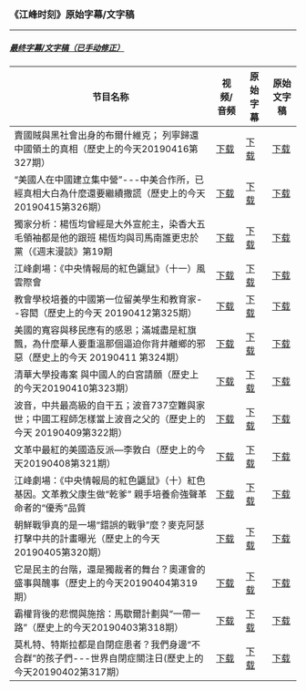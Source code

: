 ### 《江峰时刻》原始字幕/文字稿
---
#####  [最终字幕/文字稿（已手动修正）](https://github.com/gfw-breaker/jiangfeng-subtitles)
| 节目名称 | 视频/音频 | 原始字幕 | 原始文字稿
|---|---|---|---|
| 賣國賊與黑社會出身的布爾什維克； 列寧歸還中國領土的真相（歷史上的今天20190416第327期） | [下载](https://y2mate.com/zh-cn/youtube/Uq92K6HavhI) | [下载](../channels/jiangfeng/Uq92K6HavhI.srt?raw=true) | [下载](../channels/jiangfeng/Uq92K6HavhI.text?raw=true) | 
| “美國人在中國建立集中營”---中美合作所，已經真相大白為什麼還要繼續撒謊（歷史上的今天20190415第326期） | [下载](https://y2mate.com/zh-cn/youtube/tfsMbFsmr8Y) | [下载](../channels/jiangfeng/tfsMbFsmr8Y.srt?raw=true) | [下载](../channels/jiangfeng/tfsMbFsmr8Y.text?raw=true) | 
| 獨家分析：楊恆均曾經是大外宣舵主，染香大五毛領袖都是他的跟班 楊恆均與司馬南誰更忠於黨（《週末漫談》第19期 | [下载](https://y2mate.com/zh-cn/youtube/oSA0qPZ4VaU) | [下载](../channels/jiangfeng/oSA0qPZ4VaU.srt?raw=true) | [下载](../channels/jiangfeng/oSA0qPZ4VaU.text?raw=true) | 
| 江峰劇場：《中央情報局的紅色鼴鼠》（十一）風雲際會 | [下载](https://y2mate.com/zh-cn/youtube/WudFf-YLUWs) | [下载](../channels/jiangfeng/WudFf-YLUWs.srt?raw=true) | [下载](../channels/jiangfeng/WudFf-YLUWs.text?raw=true) | 
| 教會學校培養的中國第一位留美學生和教育家--容閎（歷史上的今天 20190412第325期） | [下载](https://y2mate.com/zh-cn/youtube/Swk8-StYA_A) | [下载](../channels/jiangfeng/Swk8-StYA_A.srt?raw=true) | [下载](../channels/jiangfeng/Swk8-StYA_A.text?raw=true) | 
| 美國的寬容與移民應有的感恩；滿城盡是紅旗飄，為什麼華人要重溫那個逼迫你背井離鄉的邪惡（歷史上的今天 20190411 第324期） | [下载](https://y2mate.com/zh-cn/youtube/Aok-4ajN_Vo) | [下载](../channels/jiangfeng/Aok-4ajN_Vo.srt?raw=true) | [下载](../channels/jiangfeng/Aok-4ajN_Vo.text?raw=true) | 
| 清華大學投毒案 與中國人的白宮請願（歷史上的今天20190410第323期） | [下载](https://y2mate.com/zh-cn/youtube/o4dR2NvHgR8) | [下载](../channels/jiangfeng/o4dR2NvHgR8.srt?raw=true) | [下载](../channels/jiangfeng/o4dR2NvHgR8.text?raw=true) | 
| 波音，中共最高級的自干五；波音737空難與家世；中國工程師怎樣當上波音之父的（歷史上的今天 20190409第322期） | [下载](https://y2mate.com/zh-cn/youtube/_2JizhrJRs0) | [下载](../channels/jiangfeng/_2JizhrJRs0.srt?raw=true) | [下载](../channels/jiangfeng/_2JizhrJRs0.text?raw=true) | 
| 文革中最紅的美國造反派—李敦白（歷史上的今天20190408第321期） | [下载](https://y2mate.com/zh-cn/youtube/egZR6JcXK5I) | [下载](../channels/jiangfeng/egZR6JcXK5I.srt?raw=true) | [下载](../channels/jiangfeng/egZR6JcXK5I.text?raw=true) | 
| 江峰劇場：《中央情報局的紅色鼴鼠》（十）紅色基因。文革教父康生做“乾爹” 親手培養俞強聲革命者的“優秀”品質 | [下载](https://y2mate.com/zh-cn/youtube/Si41TYaC0cg) | [下载](../channels/jiangfeng/Si41TYaC0cg.srt?raw=true) | [下载](../channels/jiangfeng/Si41TYaC0cg.text?raw=true) | 
| 朝鮮戰爭真的是一場“錯誤的戰爭”麼？麥克阿瑟打擊中共的計畫曝光（歷史上的今天20190405第320期） | [下载](https://y2mate.com/zh-cn/youtube/7sPOpl7fY7w) | [下载](../channels/jiangfeng/7sPOpl7fY7w.srt?raw=true) | [下载](../channels/jiangfeng/7sPOpl7fY7w.text?raw=true) | 
| 它是民主的台階，還是獨裁者的舞台？奧運會的盛事與醜事（歷史上的今天20190404第319期） | [下载](https://y2mate.com/zh-cn/youtube/A9u_P_lNvoo) | [下载](../channels/jiangfeng/A9u_P_lNvoo.srt?raw=true) | [下载](../channels/jiangfeng/A9u_P_lNvoo.text?raw=true) | 
| 霸權背後的悲憫與施捨：馬歇爾計劃與“一帶一路”（歷史上的今天20190403第318期） | [下载](https://y2mate.com/zh-cn/youtube/uq6E-5h4Iks) | [下载](../channels/jiangfeng/uq6E-5h4Iks.srt?raw=true) | [下载](../channels/jiangfeng/uq6E-5h4Iks.text?raw=true) | 
| 莫札特、特斯拉都是自閉症患者？我們身邊“不合群”的孩子們---世界自閉症關注日(歷史上的今天20190402第317期） | [下载](https://y2mate.com/zh-cn/youtube/S6KZiyJ4DPU) | [下载](../channels/jiangfeng/S6KZiyJ4DPU.srt?raw=true) | [下载](../channels/jiangfeng/S6KZiyJ4DPU.text?raw=true) | 
